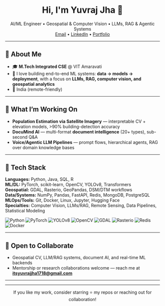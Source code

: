 <!-- Profile Header -->
<h1 align="center">Hi, I'm Yuvraj Jha 👋</h1>
<p align="center">
  AI/ML Engineer • Geospatial & Computer Vision • LLMs, RAG & Agentic Systems
  <br/>
  <a href="mailto:itsyuvrajjha1718@gmail.com">Email</a> •
  <a href="https://linkedin.com/in/yuvrajjha17">LinkedIn</a> •
  <a href="https://yuvraj-jha-portfolio.vercel.app">Portfolio</a>
</p>

---

## 🚀 About Me
- 🎓 **M.Tech Integrated CSE** @ VIT Amaravati    
- 🧠 I love building end-to-end ML systems: **data → models → deployment**, with a focus on **LLMs, RAG, computer vision, and geospatial analytics**
- 📍 India (remote-friendly)

---

## 🔭 What I’m Working On
- **Population Estimation via Satellite Imagery** — interpretable CV + elevation models, >90% building-detection accuracy  
- **DocuMind AI** — multi-format **document intelligence** (20+ types), sub-second Q&A  
- **Voice/Agentic LLM Pipelines** — prompt flows, hierarchical agents, RAG over domain knowledge bases

---

## 🧰 Tech Stack
**Languages:** Python, Java, SQL, R  
**ML/DL:** PyTorch, scikit-learn, OpenCV, YOLOv8, Transformers  
**Geospatial:** GDAL, Rasterio, GeoPandas, DSM/DTM workflows  
**Data/Systems:** NumPy, Pandas, FastAPI, Redis, MongoDB, PostgreSQL  
**MLOps/Tools:** Git, Docker, Linux, Jupyter, Hugging Face  
**Specialties:** Computer Vision, LLMs/RAG, Remote Sensing, Data Pipelines, Statistical Modeling

<!-- Quick badges (optional) -->
<p>
  <img alt="Python" src="https://img.shields.io/badge/Python-3776AB?logo=python&logoColor=white">
  <img alt="PyTorch" src="https://img.shields.io/badge/PyTorch-EE4C2C?logo=pytorch&logoColor=white">
  <img alt="YOLOv8" src="https://img.shields.io/badge/YOLOv8-000000">
  <img alt="OpenCV" src="https://img.shields.io/badge/OpenCV-5C3EE8?logo=opencv&logoColor=white">
  <img alt="GDAL" src="https://img.shields.io/badge/GDAL-5BA25B">
  <img alt="Rasterio" src="https://img.shields.io/badge/Rasterio-3C7A89">
  <img alt="Redis" src="https://img.shields.io/badge/Redis-DC382D?logo=redis&logoColor=white">
  <img alt="Docker" src="https://img.shields.io/badge/Docker-2496ED?logo=docker&logoColor=white">
</p>

---


## 🤝 Open to Collaborate
- Geospatial CV, LLM/RAG systems, document AI, and real-time ML backends  
- Mentorship or research collaborations welcome — reach me at **itsyuvrajjha1718@gmail.com**

---

---

<!-- Footer note -->
<p align="center">
  If you like my work, consider starring ⭐ my repos or reaching out for collaboration!
</p>
